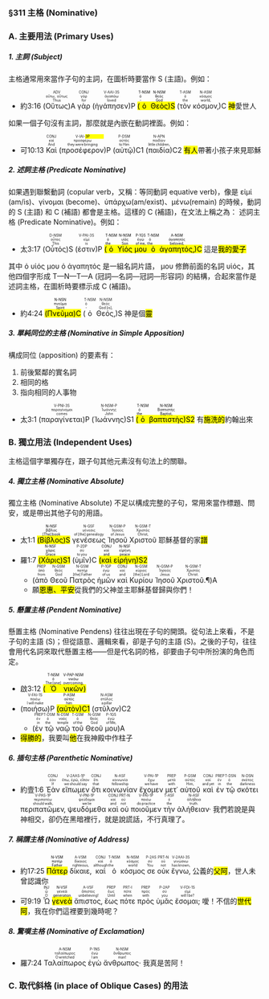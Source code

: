 ### §311 主格 (Nominative)


### A. 主要用法 (Primary Uses)

##### 1. 主詞 (Subject)

主格通常用來當作子句的主詞，在圖析時要當作 S (主語)。例如：

- <rt>約3:16</rt> (<RUBY><ruby><ruby>Οὕτως<rt>Thus</rt></ruby><rt>οὕτω, οὕτως</rt></ruby><rt>ADV</rt></RUBY>)A <RUBY><ruby><ruby>γὰρ<rt>for</rt></ruby><rt>γάρ</rt></ruby><rt>CONJ</rt></RUBY> (<RUBY><ruby><ruby>ἠγάπησεν<rt>loved</rt></ruby><rt>ἀγαπάω</rt></ruby><rt>V-AAI-3S</rt></RUBY>)P <mark>(<RUBY><ruby><ruby>ὁ<rt>‑</rt></ruby><rt>ὁ</rt></ruby><rt>T-NSM</rt></RUBY> <RUBY><ruby><ruby>Θεὸς<rt>God</rt></ruby><rt>θεός</rt></ruby><rt>N-NSM</rt></RUBY>)S</mark> (<RUBY><ruby><ruby>τὸν<rt>the</rt></ruby><rt>ὁ</rt></ruby><rt>T-ASM</rt></RUBY> <RUBY><ruby><ruby>κόσμον‚<rt>world‚</rt></ruby><rt>κόσμος</rt></ruby><rt>N-ASM</rt></RUBY>)C <rt><mark>神</mark>愛世人</rt>

如果一個子句沒有主詞，那麼就是內嵌在動詞裡面。例如：
- <rt>可10:13</rt> <RUBY><ruby><ruby>Καὶ<rt>And</rt></ruby><rt>καί</rt></ruby><rt>CONJ</rt></RUBY> (<RUBY><ruby><ruby>προσέφερον<rt>they were bringing</rt></ruby><rt>προσφέρω</rt></ruby><rt>V-IAI-<mark>3P</mark></rt></RUBY>)P (<RUBY><ruby><ruby>αὐτῷ<rt>to Him</rt></ruby><rt>αὐτός</rt></ruby><rt>P-DSM</rt></RUBY>)C1 (<RUBY><ruby><ruby>παιδία<rt>little children‚</rt></ruby><rt>παιδίον</rt></ruby><rt>N-APN</rt></RUBY>)C2 <rt><mark>有人</mark>帶著小孩子來見耶穌</rt>

##### 2. 述詞主格 (Predicate Nominative)

如果遇到聯繫動詞 (copular verb，又稱：等同動詞 equative verb)，像是 εἰμί (am/is)、γίνομαι (become)、ὑπάρχω(am/exist)、μένω(remain) 的時候，動詞的 S (主語) 和 C (補語) 都會是主格。這樣的 C (補語)，在文法上稱之為： 述詞主格 (Predicate Nominative)。例如：

-   <rt>太3:17</rt> (<RUBY><ruby><ruby>Οὗτός<rt>This</rt></ruby><rt>οὗτος</rt></ruby><rt>D-NSM</rt></RUBY>)S (<RUBY><ruby><ruby>ἐστιν<rt>is</rt></ruby><rt>εἰμί</rt></ruby><rt>V-PAI-3S</rt></RUBY>)P <mark>(<RUBY><ruby><ruby>ὁ<rt>the</rt></ruby><rt>ὁ</rt></ruby><rt>T-NSM</rt></RUBY> <RUBY><ruby><ruby>Υἱός<rt>Son</rt></ruby><rt>υἱός</rt></ruby><rt>N-NSM</rt></RUBY> <RUBY><ruby><ruby>μου<rt>of me‚</rt></ruby><rt>ἐγώ</rt></ruby><rt>P-1GS</rt></RUBY> <RUBY><ruby><ruby>ὁ<rt>the</rt></ruby><rt>ὁ</rt></ruby><rt>T-NSM</rt></RUBY> <RUBY><ruby><ruby>ἀγαπητός‚<rt>beloved‚</rt></ruby><rt>ἀγαπητός</rt></ruby><rt>A-NSM</rt></RUBY>)C</mark> <rt>這是<mark>我的愛子</mark></rt>
 
其中 ὁ υἱός μου ὁ ἀγαπητός 是一組名詞片語， μου 修飾前面的名詞 υἱός，其他四個字形成 T—N—T—A (冠詞—名詞—冠詞—形容詞) 的結構，合起來當作是述詞主格，在圖析時要標示成 C (補語)。

-    <rt>約4:24</rt> <mark>(<RUBY><ruby><ruby>Πνεῦμα<rt>Spirit</rt></ruby><rt>πνεῦμα</rt></ruby><rt>N-NSN</rt></RUBY>)C</mark> (<RUBY><ruby><ruby>ὁ<rt>‑</rt></ruby><rt>ὁ</rt></ruby><rt>T-NSM</rt></RUBY> <RUBY><ruby><ruby>Θεός‚<rt>God [is]‚</rt></ruby><rt>θεός</rt></ruby><rt>N-NSM</rt></RUBY>)S <rt>神是個<mark>靈</mark></rt>

##### 3. 單純同位的主格 (Nominative in Simple Apposition)

構成同位 (apposition) 的要素有：
1. 前後緊鄰的實名詞
2. 相同的格
3. 指向相同的人事物

-   <rt>太3:1</rt> (<RUBY><ruby><ruby>παραγίνεται<rt>comes</rt></ruby><rt>παραγίνομαι</rt></ruby><rt>V-PNI-3S</rt></RUBY>)P (<RUBY><ruby><ruby>Ἰωάννης<rt>John</rt></ruby><rt>Ἰωάννης</rt></ruby><rt>N-NSM-P</rt></RUBY>)S1 <mark>(<RUBY><ruby><ruby>ὁ<rt>the</rt></ruby><rt>ὁ</rt></ruby><rt>T-NSM</rt></RUBY> <RUBY><ruby><ruby>βαπτιστὴς<rt>Baptist‚</rt></ruby><rt>Βαπτιστής</rt></ruby><rt>N-NSM</rt></RUBY>)S2</mark> <rt>有<mark>施洗的</mark>約翰出來</rt>

### B. 獨立用法 (Independent Uses)

主格這個字單獨存在，跟子句其他元素沒有句法上的關聯。

##### 4. 獨立主格 (Nominative Absolute)

獨立主格 (Nominative Absolute) 不足以構成完整的子句，常用來當作標題、問安，或是帶出其他子句的用語。

-   <rt>太1:1</rt> <mark>(<RUBY><ruby><ruby>Βίβλος<rt>[The] book</rt></ruby><rt>βίβλος</rt></ruby><rt>N-NSF</rt></RUBY>)S</mark> <RUBY><ruby><ruby>γενέσεως<rt>of [the] genealogy</rt></ruby><rt>γένεσις</rt></ruby><rt>N-GSF</rt></RUBY> <RUBY><ruby><ruby>Ἰησοῦ<rt>of Jesus</rt></ruby><rt>Ἰησοῦς</rt></ruby><rt>N-GSM-P</rt></RUBY> <RUBY><ruby><ruby>Χριστοῦ<rt>Christ‚</rt></ruby><rt>Χριστός</rt></ruby><rt>N-GSM-T</rt></RUBY> <rt>耶穌基督的家<mark>譜</mark></rt>
-   <rt>羅1:7</rt> <mark>(<RUBY><ruby><ruby>Χάρις<rt>Grace</rt></ruby><rt>χάρις</rt></ruby><rt>N-NSF</rt></RUBY>)S1</mark> (<RUBY><ruby><ruby>ὑμῖν<rt>to you</rt></ruby><rt>σύ</rt></ruby><rt>P-2DP</rt></RUBY>)C <mark>(<RUBY><ruby><ruby>καὶ<rt>and</rt></ruby><rt>καί</rt></ruby><rt>CONJ</rt></RUBY> <RUBY><ruby><ruby>εἰρήνη<rt>peace</rt></ruby><rt>εἰρήνη</rt></ruby><rt>N-NSF</rt></RUBY>)S2</mark> 
	-   (<RUBY><ruby><ruby>ἀπὸ<rt>from</rt></ruby><rt>ἀπό</rt></ruby><rt>PREP</rt></RUBY> <RUBY><ruby><ruby>Θεοῦ<rt>God</rt></ruby><rt>θεός</rt></ruby><rt>N-GSM</rt></RUBY> <RUBY><ruby><ruby>Πατρὸς<rt>[the] Father</rt></ruby><rt>πατήρ</rt></ruby><rt>N-GSM</rt></RUBY> <RUBY><ruby><ruby>ἡμῶν<rt>of us</rt></ruby><rt>ἐγώ</rt></ruby><rt>P-1GP</rt></RUBY> <RUBY><ruby><ruby>καὶ<rt>and</rt></ruby><rt>καί</rt></ruby><rt>CONJ</rt></RUBY> <RUBY><ruby><ruby>Κυρίου<rt>[the] Lord</rt></ruby><rt>κύριος</rt></ruby><rt>N-GSM</rt></RUBY> <RUBY><ruby><ruby>Ἰησοῦ<rt>Jesus</rt></ruby><rt>Ἰησοῦς</rt></ruby><rt>N-GSM-P</rt></RUBY> <RUBY><ruby><ruby>Χριστοῦ.¶<rt>Christ.</rt></ruby><rt>Χριστός</rt></ruby><rt>N-GSM-T</rt></RUBY>)A 
	-   <rt>願<mark>恩惠、平安</mark>從我們的父神並主耶穌基督歸與你們！</rt> 

##### 5. 懸置主格 (Pendent Nominative)

懸置主格 (Nominative Pendens) 往往出現在子句的開頭。從句法上來看，不是子句的主語 (S)；但從語意、邏輯來看，卻是子句的主語 (S)。之後的子句，往往會用代名詞來取代懸置主格——但是代名詞的格，卻要由子句中所扮演的角色而定。

-  <rt>啟3:12</rt> <mark>(<RUBY><ruby><ruby>Ὁ<rt>The [one]</rt></ruby><rt>ὁ</rt></ruby><rt>T-NSM</rt></RUBY> <RUBY><ruby><ruby>νικῶν<rt>overcoming‚</rt></ruby><rt>νικάω</rt></ruby><rt>V-PAP-NSM</rt></RUBY>)</mark> 
-  (<RUBY><ruby><ruby>ποιήσω<rt>I will make</rt></ruby><rt>ποιέω</rt></ruby><rt>V-FAI-1S</rt></RUBY>)P <mark>(<RUBY><ruby><ruby>αὐτὸν<rt>him</rt></ruby><rt>αὐτός</rt></ruby><rt>P-ASM</rt></RUBY>)C1</mark> (<RUBY><ruby><ruby>στῦλον<rt>a pillar</rt></ruby><rt>στῦλος</rt></ruby><rt>N-ASM</rt></RUBY>)C2 
	-  (<RUBY><ruby><ruby>ἐν<rt>in</rt></ruby><rt>ἐν</rt></ruby><rt>PREP</rt></RUBY> <RUBY><ruby><ruby>τῷ<rt>the</rt></ruby><rt>ὁ</rt></ruby><rt>T-DSM</rt></RUBY> <RUBY><ruby><ruby>ναῷ<rt>temple</rt></ruby><rt>ναός</rt></ruby><rt>N-DSM</rt></RUBY> <RUBY><ruby><ruby>τοῦ<rt>of the</rt></ruby><rt>ὁ</rt></ruby><rt>T-GSM</rt></RUBY> <RUBY><ruby><ruby>Θεοῦ<rt>God</rt></ruby><rt>θεός</rt></ruby><rt>N-GSM</rt></RUBY> <RUBY><ruby><ruby>μου<rt>of Me‚</rt></ruby><rt>ἐγώ</rt></ruby><rt>P-1GS</rt></RUBY>)A 
-  <rt><mark>得勝的</mark>，我要叫<mark>他</mark>在我神殿中作柱子</rt> 

##### 6. 插句主格 (Parenthetic Nominative)

- <rt>約壹1:6</rt> <RUBY><ruby><ruby>Ἐὰν<rt>If</rt></ruby><rt>ἐάν</rt></ruby><rt>CONJ</rt></RUBY> <RUBY><ruby><ruby>εἴπωμεν<rt>we should say</rt></ruby><rt>ἔπω, ἐρῶ, εἶπον</rt></ruby><rt>V-2AAS-1P</rt></RUBY> <RUBY><ruby><ruby>ὅτι<rt>that</rt></ruby><rt>ὅτι</rt></ruby><rt>CONJ</rt></RUBY> <RUBY><ruby><ruby>κοινωνίαν<rt>fellowship</rt></ruby><rt>κοινωνία</rt></ruby><rt>N-ASF</rt></RUBY> <RUBY><ruby><ruby>ἔχομεν<rt>we have</rt></ruby><rt>ἔχω</rt></ruby><rt>V-PAI-1P</rt></RUBY> <RUBY><ruby><ruby>μετ᾽<rt>with</rt></ruby><rt>μετά</rt></ruby><rt>PREP</rt></RUBY> <RUBY><ruby><ruby>αὐτοῦ<rt>Him‚</rt></ruby><rt>αὐτός</rt></ruby><rt>P-GSM</rt></RUBY> <RUBY><ruby><ruby>καὶ<rt>and yet</rt></ruby><rt>καί</rt></ruby><rt>CONJ</rt></RUBY> <RUBY><ruby><ruby>ἐν<rt>in</rt></ruby><rt>ἐν</rt></ruby><rt>PREP</rt></RUBY> <RUBY><ruby><ruby>τῷ<rt>the</rt></ruby><rt>ὁ</rt></ruby><rt>T-DSN</rt></RUBY> <RUBY><ruby><ruby>σκότει<rt>darkness</rt></ruby><rt>σκότος</rt></ruby><rt>N-DSN</rt></RUBY> <RUBY><ruby><ruby>περιπατῶμεν‚<rt>should walk‚</rt></ruby><rt>περιπατέω</rt></ruby><rt>V-PAS-1P</rt></RUBY> <RUBY><ruby><ruby>ψευδόμεθα<rt>we lie</rt></ruby><rt>ψεύδομαι</rt></ruby><rt>V-PNI-1P</rt></RUBY> <RUBY><ruby><ruby>καὶ<rt>and</rt></ruby><rt>καί</rt></ruby><rt>CONJ</rt></RUBY> <RUBY><ruby><ruby>οὐ<rt>not</rt></ruby><rt>οὐ</rt></ruby><rt>PRT-N</rt></RUBY> <RUBY><ruby><ruby>ποιοῦμεν<rt>do practice</rt></ruby><rt>ποιέω</rt></ruby><rt>V-PAI-1P</rt></RUBY> <RUBY><ruby><ruby>τὴν<rt>the</rt></ruby><rt>ὁ</rt></ruby><rt>T-ASF</rt></RUBY> <RUBY><ruby><ruby>ἀλήθειαν·<rt>truth.</rt></ruby><rt>ἀλήθεια</rt></ruby><rt>N-ASF</rt></RUBY> <rt>我們若說是與神相交，卻仍在黑暗裡行，就是說謊話，不行真理了。</rt> 

##### 7. 稱謂主格 (Nominative of Address)

- <rt>約17:25</rt> <mark><RUBY><ruby><ruby>Πάτερ<rt>Father</rt></ruby><rt>πατήρ</rt></ruby><rt>N-VSM</rt></RUBY></mark> <RUBY><ruby><ruby>δίκαιε‚<rt>righteous‚</rt></ruby><rt>δίκαιος</rt></ruby><rt>A-VSM</rt></RUBY> <RUBY><ruby><ruby>καὶ<rt>although</rt></ruby><rt>καί</rt></ruby><rt>CONJ</rt></RUBY> <RUBY><ruby><ruby>ὁ<rt>the</rt></ruby><rt>ὁ</rt></ruby><rt>T-NSM</rt></RUBY> <RUBY><ruby><ruby>κόσμος<rt>world</rt></ruby><rt>κόσμος</rt></ruby><rt>N-NSM</rt></RUBY> <RUBY><ruby><ruby>σε<rt>You</rt></ruby><rt>σύ</rt></ruby><rt>P-2AS</rt></RUBY> <RUBY><ruby><ruby>οὐκ<rt>not</rt></ruby><rt>οὐ</rt></ruby><rt>PRT-N</rt></RUBY> <RUBY><ruby><ruby>ἔγνω‚<rt>has known‚</rt></ruby><rt>γινώσκω</rt></ruby><rt>V-2AAI-3S</rt></RUBY>  <rt>公義的<mark>父阿</mark>，世人未曾認識你</rt> 
- <rt>可9:19</rt>  <RUBY><ruby><ruby>Ὦ<rt>O</rt></ruby><rt>ὦ</rt></ruby><rt>INJ</rt></RUBY> <mark><RUBY><ruby><ruby>γενεὰ<rt>generation</rt></ruby><rt>γενεά</rt></ruby><rt>N-VSF</rt></RUBY></mark> <RUBY><ruby><ruby>ἄπιστος‚<rt>unbelieving!</rt></ruby><rt>ἄπιστος</rt></ruby><rt>A-VSF</rt></RUBY> <RUBY><ruby><ruby>ἕως<rt>Until</rt></ruby><rt>ἕως</rt></ruby><rt>PREP</rt></RUBY> <RUBY><ruby><ruby>πότε<rt>when</rt></ruby><rt>πότε</rt></ruby><rt>PRT-I</rt></RUBY> <RUBY><ruby><ruby>πρὸς<rt>with</rt></ruby><rt>πρός</rt></ruby><rt>PREP</rt></RUBY> <RUBY><ruby><ruby>ὑμᾶς<rt>you</rt></ruby><rt>σύ</rt></ruby><rt>P-2AP</rt></RUBY> <RUBY><ruby><ruby>ἔσομαι;<rt>will I be?</rt></ruby><rt>εἰμί</rt></ruby><rt>V-FDI-1S</rt></RUBY>  <rt>噯！不信的<mark>世代阿</mark>，我在你們這裡要到幾時呢？</rt> 

##### 8. 驚嘆主格 (Nominative of Exclamation)

- <rt>羅7:24</rt> <RUBY><ruby><ruby>Ταλαίπωρος<rt>O wretched</rt></ruby><rt>ταλαίπωρος</rt></ruby><rt>A-NSM</rt></RUBY> <RUBY><ruby><ruby>ἐγὼ<rt>I am</rt></ruby><rt>ἐγώ</rt></ruby><rt>P-1NS</rt></RUBY> <RUBY><ruby><ruby>ἄνθρωπος·<rt>man!</rt></ruby><rt>ἄνθρωπος</rt></ruby><rt>N-NSM</rt></RUBY>  <rt>我真是苦阿！</rt> 

### C. 取代斜格 (in place of Oblique Cases) 的用法

